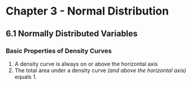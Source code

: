 <!--
Special symbols: x̄ ⋅ ᵢ
-->
<style>
.over {
   text-decoration:overline;
}
</style>


# Chapter 3 - Normal Distribution

## 6.1 Normally Distributed Variables

### Basic Properties of Density Curves
1. A density curve is always on or above the horizontal axis
2. The total area under a density curve *(and above the horizontal axis)* equals 1.